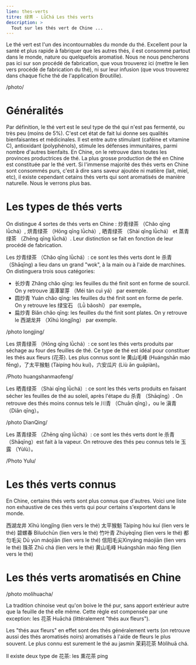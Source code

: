 ```yaml
---
lien: thes-verts
titre: 绿茶 - LǜChá Les thés verts 
description: >
  Tout sur les thés vert de Chine ...
---
```


Le thé vert est l'un des incontournables du monde du thé. Excellent pour la santé et plus rapide à fabriquer que les autres thés, il est consommé partout dans le monde, nature ou quelquefois aromatisé. 
Nous ne nous pencherons pas ici sur son procédé de fabrication, que vous trouverez ici (mettre le lien vers procédé de fabrication du thé), ni sur leur infusion (que vous trouverez dans chaque fiche thé de l'application Broutille). 


/photo/


# Généralités

Par définition, le thé vert est le seul type de thé qui n'est pas fermenté, ou très peu (moins de 5%). C'est cet état de fait lui donne ses qualités bienfaisantes et médicinales. Il est entre autre stimulant (caféine et vitamine C), antioxidant (polyphénols), stimule les défenses immunitaires, parmi nombre d'autres bienfaits. 
En Chine, on le retrouve dans toutes les provinces productrices de thé. La plus grosse production de thé en Chine est constituée par le thé vert. Si l'immense majorité des thés verts en Chine sont consommés purs, c'est à dire sans saveur ajoutée ni matière (lait, miel, etc), il existe cependant cetains thés verts qui sont aromatisés de manière naturelle. Nous le verrons plus bas. 

# Les types de thés verts

On distingue 4 sortes de thés verts en Chine : 炒青绿茶 （Chǎo qīng lǜchá）, 烘青绿茶 （Hōng qīng lǜchá）, 晒青绿茶 （Shài qīng lǜchá）
 et 蒸青绿茶 （Zhēng qīng lǜchá）. Leur distinction se fait en fonction de leur procédé de fabrication.

Les 炒青绿茶 （Chǎo qīng lǜchá）: ce sont les thés verts dont le 杀青 （Shāqīng) a lieu dans un grand "wok", à la main ou à l'aide de marchines. 
On distinguera trois sous catégories:
 - 长炒青 Zhǎng chǎo qīng: les feuilles du thé finit sont en forme de sourcil. On y retrouve 湄潭翠芽 （Méi tán cuì yá） par exemple.
 - 圆炒青 Yuán chǎo qīng: les feuilles du thé finit sont en forme de perle. On y retrouve les 绿宝石 （Lǜ bǎoshí） par exemple。
 - 扁炒青 Biǎn chǎo qīng: les feuilles du thé finit sont plates. On y retrouve le 西湖龙井 （Xīhú lóngjǐng） par exemple. 


/photo longjing/


Les 烘青绿茶 （Hōng qīng lǜchá）: ce sont les thés verts produits par séchage au four des feuilles de thé. Ce type de thé est idéal pour constituer les thés aux fleurs (花茶). 
Les plus connus sont le 黄山毛峰 (Huángshān máo fēng)，了太平猴魁 (Tàipíng hóu kuí)，六安瓜片 (Liù ān guāpiàn)。

/Photo huangshanmaofeng/

Les 晒青绿茶 （Shài qīng lǜchá）: ce sont les thés verts produits en faisant sécher les feuilles de thé au soleil, après l'étape du 杀青 （Shāqīng）. 
On retrouve des thés moins connus tels le 川青 （Chuān qīng），ou le 滇青 （Diān qīng）。 

/photo DianQing/

Les 蒸青绿茶 （Zhēng qīng lǜchá）: ce sont les thés verts dont le 杀青 （Shāqīng）est fait à la vapeur. 
On retrouve des thés peu connus tels le 玉露 （Yùlù）。

/Photo Yulu/

# Les thés verts connus

En Chine, certains thés verts sont plus connus que d'autres. Voici une liste non exhaustive de ces thés verts qui pour certains s'exportent dans le monde. 

西湖龙井 Xīhú lóngjǐng (lien vers le thé)
太平猴魁 Tàipíng hóu kuí (lien vers le thé)
碧螺春 Bìluóchūn (lien vers le thé)
竹叶青 Zhúyèqīng (lien vers le thé)
都匀毛尖 Dū yún máojiān (lien vers le thé)
信阳毛尖Xìnyáng máojiān (lien vers le thé)
珠茶 Zhū chá (lien vers le thé)
黄山毛峰 Huángshān máo fēng (lien vers le thé)

# Les thés verts aromatisés en Chine

/photo molihuacha/

La tradition chinoise veut qu'on boive le thé pur, sans apport extérieur autre que la feuille de thé elle même. 
Cette règle est compensée par une exception: les 花茶 Huāchá (littéralement "thés aux fleurs").

Les "thés aux fleurs" en effet sont des thés généralement verts (on retrouve aussi des thés aromatisés noirs) aromatisés à l'aide de fleurs le plus souvent. Le plus connu est surement le thé au jasmin 茉莉花茶 Mòlìhuā chá.

Il existe deux type de 花茶: les 熏花茶  ping



